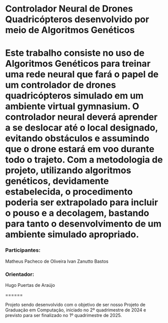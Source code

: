 # Controlador Neural de Drones Quadricópteros desenvolvido por meio de Algoritmos Genéticos
Este trabalho consiste no uso de Algoritmos Genéticos para treinar uma rede neural que fará o papel de um controlador de drones quadricópteros simulado em um ambiente virtual gymnasium. O controlador neural deverá aprender a se deslocar até o local designado, evitando obstáculos e assumindo que o drone estará em voo durante todo o trajeto. Com a metodologia de projeto, utilizando algoritmos genéticos, devidamente estabelecida, o procedimento poderia ser extrapolado para incluir o pouso e a decolagem, bastando para tanto o desenvolvimento de um ambiente simulado apropriado.
======

### Participantes:
Matheus Pacheco de Oliveira
Ivan Zanutto Bastos

### Orientador:
Hugo Puertas de Araújo

======

Projeto sendo desenvolvido com o objetivo de ser nosso Projeto de Graduação em Computação, iniciado no 2º quadrimestre de 2024 e previsto para ser finalizado no 1º quadrimestre de 2025.